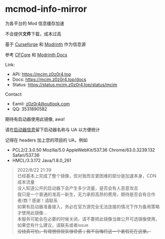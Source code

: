
# mcmod-info-mirror

为各平台的 Mod 信息缓存加速

不会提供**文件**下载，成本过高

基于 [Curseforge](https://curseforge.com/) 和 [Modrinth](https://modrinth.com/) 作为信息源

参考 [CFCore](https://docs.curseforge.com/) 和 [Modrinth Docs](https://docs.modrinth.com/)

Link:
- API: https://mcim.z0z0r4.top
- Docs: https://mcim.z0z0r4.top/docs
- Status: https://status.mcim.z0z0r4.top/status/mcim

Contact:
- Eamil: z0z0r4@outlook.com
- QQ: 3531890582

期待有启动器使用此镜像, awa!

请在[启动器信息](https://github.com/z0z0r4/mcim/issues/4)留下启动器名称与 UA 以方便统计

记得在 headers 加上您的项目的 UA，例如
- PCL2/2.3.0.50 Mozilla/5.0 AppleWebKit/537.36 Chrome/63.0.3239.132 Safari/537.36
- HMCL/3.3.172 Java/1.8.0_261

> 2022/8/22 21:39  
> 已经基本上完成了整个镜像，但对我而言更困难的部分是加速本身，CDN 成本流量  
> 没人知道公开的启动器下会产生多少流量，是否会有人恶意攻击  
> 我只是一个普通的准高一新生，无力承担高昂的费用，期待是否会有合作者/商？感谢！请联系  
> 如果有启动器准备接入，务必在官方源完全无法连接的情况下作为备用策略才使用此镜像...  
> 本服务可能会在必要的时候关闭，请不要把此镜像当做公开可选镜像使用，如果您有什么建议，请联系或者issue  
> ~~没钱真可怕，有理想但现实很骨感；我不后悔将这一个暑假花在这里。~~